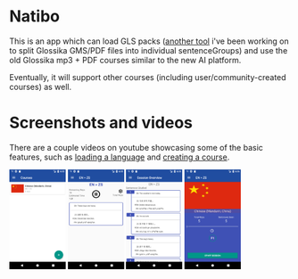 # Natibo
This is an app which can load GLS packs ([another tool](https://github.com/chickendude/GlossikaNativeGLS) i've been working on to split Glossika GMS/PDF files into individual sentenceGroups) and use the old Glossika mp3 + PDF courses similar to the new AI platform.

Eventually, it will support other courses (including user/community-created courses) as well.

# Screenshots and videos
There are a couple videos on youtube showcasing some of the basic features, such as [loading a language](https://www.youtube.com/watch?v=xdW6S1pG2P8) and [creating a course](https://www.youtube.com/watch?v=Goup2gapa5A).

<img src="/screenshots/1.png?raw=true" height="20%" width="20%"/> <img src="/screenshots/2.png?raw=true" height="20%" width="20%"/> <img src="/screenshots/3.png?raw=true" height="20%" width="20%"/> <img src="/screenshots/4.png?raw=true" height="20%" width="20%"/>
